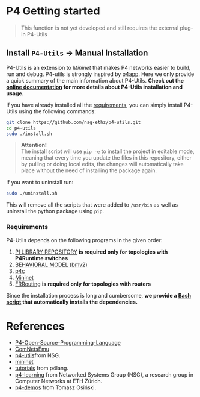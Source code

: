 # P4 Getting started

> This function is not yet developed and still requires the external plug-in P4-Utils


## Install `P4-Utils` -> Manual Installation

P4-Utils is an extension to *Mininet* that makes P4 networks easier to build, run and debug. P4-utils is strongly
inspired by [p4app](https://github.com/p4lang/p4app). Here we only provide a quick summary of the main information
about P4-Utils. **Check out the [online documentation](https://nsg-ethz.github.io/p4-utils/index.html)
for more details about P4-Utils installation and usage.**

If you have already installed all the [requirements](#requirements), you can simply
install P4-Utils using the following commands:

```bash
git clone https://github.com/nsg-ethz/p4-utils.git
cd p4-utils
sudo ./install.sh
```

> **Attention!**  
> The install script will use `pip -e` to install the project in editable mode, meaning that every time you update the files
> in this repository, either by pulling or doing local edits, the changes will automatically take place without the need of
> installing the package again.

If you want to uninstall run:

```bash
sudo ./uninstall.sh
```

This will remove all the scripts that were added to `/usr/bin` as well as uninstall the python package using `pip`.

### Requirements

P4-Utils depends on the following programs in the given order:

1. [PI LIBRARY REPOSITORY](https://github.com/p4lang/PI) **is required only for topologies with
   P4Runtime switches**
2. [BEHAVIORAL MODEL (bmv2)](https://github.com/p4lang/behavioral-model)
3. [p4c](https://github.com/p4lang/p4c)
4. [Mininet](https://github.com/mininet/mininet)
5. [FRRouting](https://github.com/FRRouting/FRR) **is required 
   only for topologies with routers**

Since the installation process is long and cumbersome, **we provide a [Bash script](./install-tools)
that automatically installs the dependencies.**



# References

- [P4-Open-Source-Programming-Language](https://p4.org/)<br>
- [ComNetsEmu](https://git.comnets.net/public-repo/comnetsemu)<br>
- [p4-utils](https://github.com/nsg-ethz/p4-utils)from NSG.<br> 
- [mininet](https://mininet.org/)<br>
- [tutorials](https://github.com/p4lang/tutorials) from p4lang.<br>
- [p4-learning](https://github.com/nsg-ethz/p4-learning) from Networked Systems Group (NSG), a research group in Computer Networks at ETH Zürich.<br>
- [p4-demos](https://github.com/osinstom/p4-demos) from Tomasz Osiński.<br>